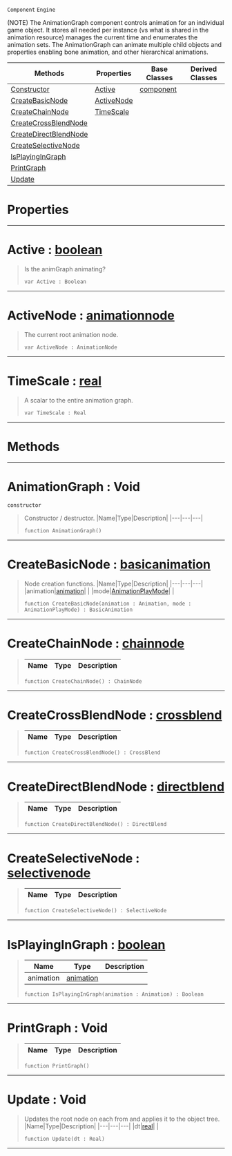  `Component` `Engine`



(NOTE) The AnimationGraph component controls animation for an individual game object. It stores all needed per instance (vs what is shared in the animation resource) manages the current time and enumerates the animation sets. The AnimationGraph can animate multiple child objects and properties enabling bone animation, and other hierarchical animations.

|Methods|Properties|Base Classes|Derived Classes|
|---|---|---|---|
|[ Constructor](https://github.com/zeroengineteam/ZeroDocs/code_reference/class_reference/animationgraph.markdown#animationgraph-void)|[ Active](https://github.com/zeroengineteam/ZeroDocs/code_reference/class_reference/animationgraph.markdown#active-zero-engine-docum)|[component](https://github.com/zeroengineteam/ZeroDocs/code_reference/class_reference/component.markdown)| |
|[ CreateBasicNode](https://github.com/zeroengineteam/ZeroDocs/code_reference/class_reference/animationgraph.markdown#createbasicnode-zero-eng)|[ ActiveNode](https://github.com/zeroengineteam/ZeroDocs/code_reference/class_reference/animationgraph.markdown#activenode-zero-engine-d)| | |
|[ CreateChainNode](https://github.com/zeroengineteam/ZeroDocs/code_reference/class_reference/animationgraph.markdown#createchainnode-zero-eng)|[ TimeScale](https://github.com/zeroengineteam/ZeroDocs/code_reference/class_reference/animationgraph.markdown#timescale-zero-engine-do)| | |
|[ CreateCrossBlendNode](https://github.com/zeroengineteam/ZeroDocs/code_reference/class_reference/animationgraph.markdown#createcrossblendnode-zer)| | | |
|[ CreateDirectBlendNode](https://github.com/zeroengineteam/ZeroDocs/code_reference/class_reference/animationgraph.markdown#createdirectblendnode-ze)| | | |
|[ CreateSelectiveNode](https://github.com/zeroengineteam/ZeroDocs/code_reference/class_reference/animationgraph.markdown#createselectivenode-zero)| | | |
|[ IsPlayingInGraph](https://github.com/zeroengineteam/ZeroDocs/code_reference/class_reference/animationgraph.markdown#isplayingingraph-zero-en)| | | |
|[ PrintGraph](https://github.com/zeroengineteam/ZeroDocs/code_reference/class_reference/animationgraph.markdown#printgraph-void)| | | |
|[ Update](https://github.com/zeroengineteam/ZeroDocs/code_reference/class_reference/animationgraph.markdown#update-void)| | | |


 #  Properties


---  
 #  Active : [boolean](https://github.com/zeroengineteam/ZeroDocs/code_reference/zilch_base_types/boolean.markdown)

> Is the animGraph animating?
> ``` lang=cpp, name=Zilch
> var Active : Boolean


---  
 #  ActiveNode : [animationnode](https://github.com/zeroengineteam/ZeroDocs/code_reference/class_reference/animationnode.markdown)

> The current root animation node.
> ``` lang=cpp, name=Zilch
> var ActiveNode : AnimationNode


---  
 #  TimeScale : [real](https://github.com/zeroengineteam/ZeroDocs/code_reference/zilch_base_types/real.markdown)

> A scalar to the entire animation graph.
> ``` lang=cpp, name=Zilch
> var TimeScale : Real


---  
 #  Methods


---  
 #  AnimationGraph : Void

 `constructor`

> Constructor / destructor.
> |Name|Type|Description|
> |---|---|---|
> ``` lang=cpp, name=Zilch
> function AnimationGraph()
> ``` 


---  
 #  CreateBasicNode : [basicanimation](https://github.com/zeroengineteam/ZeroDocs/code_reference/class_reference/basicanimation.markdown)

> Node creation functions.
> |Name|Type|Description|
> |---|---|---|
> |animation|[animation](https://github.com/zeroengineteam/ZeroDocs/code_reference/class_reference/animation.markdown)| |
> |mode|[AnimationPlayMode](https://github.com/zeroengineteam/ZeroDocs/code_reference/enum_reference.markdown#animationplaymode)| |
> ``` lang=cpp, name=Zilch
> function CreateBasicNode(animation : Animation, mode : AnimationPlayMode) : BasicAnimation
> ``` 


---  
 #  CreateChainNode : [chainnode](https://github.com/zeroengineteam/ZeroDocs/code_reference/class_reference/chainnode.markdown)

> 
> |Name|Type|Description|
> |---|---|---|
> ``` lang=cpp, name=Zilch
> function CreateChainNode() : ChainNode
> ``` 


---  
 #  CreateCrossBlendNode : [crossblend](https://github.com/zeroengineteam/ZeroDocs/code_reference/class_reference/crossblend.markdown)

> 
> |Name|Type|Description|
> |---|---|---|
> ``` lang=cpp, name=Zilch
> function CreateCrossBlendNode() : CrossBlend
> ``` 


---  
 #  CreateDirectBlendNode : [directblend](https://github.com/zeroengineteam/ZeroDocs/code_reference/class_reference/directblend.markdown)

> 
> |Name|Type|Description|
> |---|---|---|
> ``` lang=cpp, name=Zilch
> function CreateDirectBlendNode() : DirectBlend
> ``` 


---  
 #  CreateSelectiveNode : [selectivenode](https://github.com/zeroengineteam/ZeroDocs/code_reference/class_reference/selectivenode.markdown)

> 
> |Name|Type|Description|
> |---|---|---|
> ``` lang=cpp, name=Zilch
> function CreateSelectiveNode() : SelectiveNode
> ``` 


---  
 #  IsPlayingInGraph : [boolean](https://github.com/zeroengineteam/ZeroDocs/code_reference/zilch_base_types/boolean.markdown)

> 
> |Name|Type|Description|
> |---|---|---|
> |animation|[animation](https://github.com/zeroengineteam/ZeroDocs/code_reference/class_reference/animation.markdown)| |
> ``` lang=cpp, name=Zilch
> function IsPlayingInGraph(animation : Animation) : Boolean
> ``` 


---  
 #  PrintGraph : Void

> 
> |Name|Type|Description|
> |---|---|---|
> ``` lang=cpp, name=Zilch
> function PrintGraph()
> ``` 


---  
 #  Update : Void

> Updates the root node on each from and applies it to the object tree.
> |Name|Type|Description|
> |---|---|---|
> |dt|[real](https://github.com/zeroengineteam/ZeroDocs/code_reference/zilch_base_types/real.markdown)| |
> ``` lang=cpp, name=Zilch
> function Update(dt : Real)
> ``` 


---  
 

 